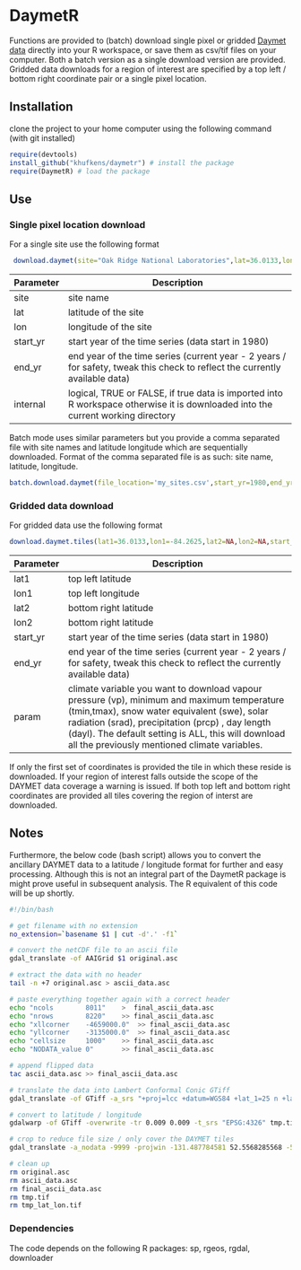 # DaymetR

Functions are provided to (batch) download single pixel or gridded [Daymet data](http://daymet.ornl.gov/) directly into your R workspace, or save them as csv/tif files on your computer. Both a batch version as a single download version are provided. Gridded data downloads for a region of interest are specified by a top left / bottom right coordinate pair or a single pixel location.

## Installation

clone the project to your home computer using the following command (with git installed)

```R
require(devtools)
install_github("khufkens/daymetr") # install the package
require(DaymetR) # load the package
```

## Use

### Single pixel location download

For a single site use the following format

```R
 download.daymet(site="Oak Ridge National Laboratories",lat=36.0133,lon=-84.2625,start_yr=1980,end_yr=2010,internal=TRUE)
```

Parameter     | Description                      
------------- | ------------------------------ 	
site	      | site name
lat           | latitude of the site
lon           | longitude of the site
start_yr      | start year of the time series (data start in 1980)
end_yr        | end year of the time series (current year - 2 years / for safety, tweak this check to reflect the currently available data)
internal      | logical, TRUE or FALSE, if true data is imported into R workspace otherwise it is downloaded into the current working directory

Batch mode uses similar parameters but you provide a comma separated file with site names and latitude longitude which are sequentially downloaded. Format of the comma separated file is as such: site name, latitude, longitude.

```R
batch.download.daymet(file_location='my_sites.csv',start_yr=1980,end_yr=2010,internal=TRUE)
```

### Gridded data download

For gridded data use the following format

```R
download.daymet.tiles(lat1=36.0133,lon1=-84.2625,lat2=NA,lon2=NA,start_yr=1980,end_yr=2012,param="ALL")
```

Parameter     | Description                      
------------- | ------------------------------ 	
lat1	      | top left latitude
lon1          | top left longitude
lat2          | bottom right latitude
lon2	      | bottom right latitude
start_yr      | start year of the time series (data start in 1980)
end_yr        | end year of the time series (current year - 2 years / for safety, tweak this check to reflect the currently available data)
param         | climate variable you want to download vapour pressure (vp), minimum and maximum temperature (tmin,tmax), snow water equivalent (swe), solar radiation (srad), precipitation (prcp) , day length (dayl). The default setting is ALL, this will download all the previously mentioned climate variables.

If only the first set of coordinates is provided the tile in which these reside is downloaded. If your region of interest falls outside the scope of the DAYMET data coverage a warning is issued. If both top left and bottom right coordinates are provided all tiles covering the region of interst are downloaded.

## Notes

Furthermore, the below code (bash script) allows you to convert the ancillary DAYMET data to a latitude / longitude format for further and easy processing. Although this is not an integral part of the DaymetR package is might prove useful in subsequent analysis. The R equivalent of this code will be up shortly.

```bash
#!/bin/bash

# get filename with no extension
no_extension=`basename $1 | cut -d'.' -f1`

# convert the netCDF file to an ascii file
gdal_translate -of AAIGrid $1 original.asc

# extract the data with no header
tail -n +7 original.asc > ascii_data.asc

# paste everything together again with a correct header
echo "ncols        8011" 	>  final_ascii_data.asc
echo "nrows        8220"	>> final_ascii_data.asc
echo "xllcorner    -4659000.0" 	>> final_ascii_data.asc
echo "yllcorner    -3135000.0" 	>> final_ascii_data.asc
echo "cellsize     1000" 	>> final_ascii_data.asc
echo "NODATA_value 0"    	>> final_ascii_data.asc

# append flipped data
tac ascii_data.asc >> final_ascii_data.asc

# translate the data into Lambert Conformal Conic GTiff
gdal_translate -of GTiff -a_srs "+proj=lcc +datum=WGS84 +lat_1=25 n +lat_2=60n +lat_0=42.5n +lon_0=100w" final_ascii_data.asc tmp.tif

# convert to latitude / longitude
gdalwarp -of GTiff -overwrite -tr 0.009 0.009 -t_srs "EPSG:4326" tmp.tif tmp_lat_lon.tif

# crop to reduce file size / only cover the DAYMET tiles
gdal_translate -a_nodata -9999 -projwin -131.487784581 52.5568285568 -51.8801911189 13.9151864748 tmp_lat_lon.tif $no_extension.tif

# clean up
rm original.asc
rm ascii_data.asc
rm final_ascii_data.asc
rm tmp.tif
rm tmp_lat_lon.tif
```

### Dependencies

The code depends on the following R packages: sp, rgeos, rgdal, downloader
